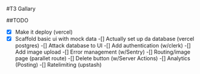 #T3 Gallary

##TODO

-[x] Make it deploy (vercel)
-[x]  Scaffold basic ui with mock data
-[] Actually set up da database (vercel postgres)
-[] Attack database to UI
-[] Add authentication (w/clerk)
-[] Add image upload
-[] Error management (w/Sentry)
-[] Routing/image page (parallet route)
-[] Delete button (w/Server Actions)
-[] Analytics (Posting)
-[] Ratelimiting (upstash) 